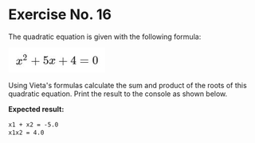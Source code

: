 # Exercise No. 16


The quadratic equation is given with the following formula:


![equation](./pic_1.JPG)

Using Vieta's formulas calculate the sum and product of the roots of this quadratic equation. Print the result to the console as shown below.


**Expected result:**


    x1 + x2 = -5.0
    x1x2 = 4.0